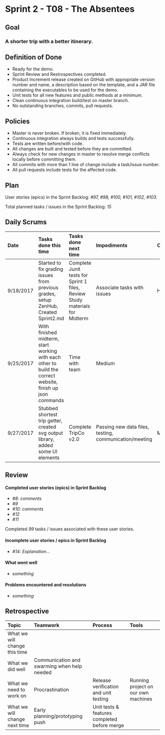 # Sprint 2 - T08 - The Absentees

## Goal

### A shorter trip with a better itinerary.

## Definition of Done

* Ready for the demo.
* Sprint Review and Restrospectives completed.
* Product Increment release created on GitHub with appropriate version number and name, a description based on the template, and a JAR file containing the executables to be used for the demo. 
* Unit tests for all new features and public methods at a minimum.
* Clean continuous integration build/test on master branch.
* No outstanding branches, commits, pull requests.

## Policies

* Master is never broken.  If broken, it is fixed immediately.
* Continuous integration always builds and tests successfully.
* Tests are written before/with code.  
* All changes are built and tested before they are committed.
* Always check for new changes in master to resolve merge conflicts locally before committing them.
* All commits with more than 1 line of change include a task/issue number.
* All pull requests include tests for the affected code.

## Plan 

User stories (epics) in the Sprint Backlog: *#97, #98, #100, #101, #102, #103*.

Total planned tasks / issues in the Sprint Backlog: *15* 

## Daily Scrums

Date | Tasks done this time | Tasks done next time | Impediments | Confidence
:--- | :--- | :--- | :--- | :---
9/18/2017|Started to fix grading issues from previous grades, setup ZenHub, Created Sprint2.md |Complete Junit tests for Sprint 1 files, Review Study materials for Midterm| Associate tasks with issues | High 
9/25/2017|With finished midterm, start working with each other to build the correct website,  finish up json commands | Time with team | Medium | 
9/27/2017 | Stubbed shortest trip getter, created svg output library, added some UI elements | Complete TripCo v2.0 | Passing new data files, testing, communication/meeting | Medium

## Review

#### Completed user stories (epics) in Sprint Backlog 
* *#8:  comments*
* *#9*
* *#10:  comments*
* *#12*
* *#11*

Completed *99* tasks / issues associated with these user stories.

#### Incomplete user stories / epics in Sprint Backlog 
* *#14*: *Explanation...*

#### What went well
* *something*

#### Problems encountered and resolutions
* *something*

## Retrospective

Topic | Teamwork | Process | Tools
:--- | :--- | :--- | :---
What we will change this time |  |  | 
What we did well | Communication and swarming when help needed |  | 
What we need to work on | Procrastination | Release verification and unit testing | Running project on our own machines
What we will change next time | Early planning/prototyping push | Unit tests & features completed before merge | 
